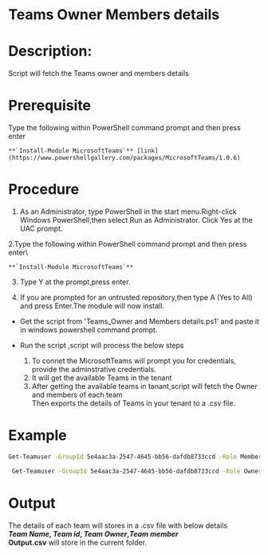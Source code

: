 # Teams Owner Members details

# Description:
Script will fetch the Teams owner and members details

# Prerequisite
 Type the following within PowerShell command prompt and then press enter

    **`Install-Module MicrosoftTeams`** [link](https://www.powershellgallery.com/packages/MicrosoftTeams/1.0.6)

# Procedure

1. As an Administrator, type PowerShell in the start menu.Right-click Windows PowerShell,then select Run as Administrator.
Click Yes at the UAC prompt.

2.Type the following within PowerShell command prompt and then press enter\

    **`Install-Module MicrosoftTeams`** 
    
3. Type Y at the prompt,press enter.

4. If you are prompted for an untrusted repository,then type A (Yes to All) and press Enter.The module will now install.

- Get the script from 'Teams_Owner and Members details.ps1' and paste it in windows powershell command prompt.
- Run the script ,script will process the below steps

  1. To connet the MicrosoftTeams will prompt you for credentials, provide the adminstrative credentials.
  2. It will get the available Teams in the tenant
  3. After getting the available teams in tanant,script will fetch the Owner and members of each team\
 Then exports the details of Teams in your tenant to a .csv file.
# Example 
 ```bash
 Get-Teamuser -GroupId 5e4aac3a-2547-4645-bb56-dafdb8733ccd -Role Member
 ```
```bash
 Get-Teamuser -GroupId 5e4aac3a-2547-4645-bb56-dafdb8733ccd -Role Owner 
 ```
# Output
 The details of each team will stores in a .csv file with below details\
  **_Team Name_, _Team id_, _Team Owner_,_Team member_**\
**Output.csv** will store in the current folder.
